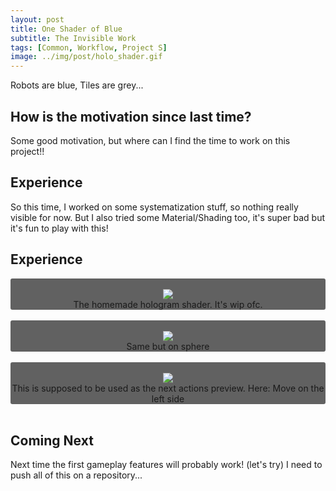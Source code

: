```yaml
---
layout: post
title: One Shader of Blue
subtitle: The Invisible Work
tags: [Common, Workflow, Project S]
image: ../img/post/holo_shader.gif
---
```


Robots are blue, Tiles are grey...

## How is the motivation since last time?

Some good motivation, but where can I find the time to work on this project!!

## Experience

So this time, I worked on some systematization stuff, so nothing really visible for now.
But I also tried some Material/Shading too, it's super bad but it's fun to play with this!

## Experience

<div style="background: #616161; border-radius: 3px;">
    <br />
    <div align="center">
        <img src="../img/post/holo_shader.gif" />
        <br />
        The homemade hologram shader. It's wip ofc.
    </div>
</div>
&nbsp;
<div style="background: #616161; border-radius: 3px;">
    <br />
    <div align="center">
        <img src="../img/post/holo_proto.gif" />
        <br />
        Same but on sphere
    </div>
</div>
&nbsp;
<div style="background: #616161; border-radius: 3px;">
    <br />
    <div align="center">
        <img src="../img/post/move_preview.gif" />
        <br />
        This is supposed to be used as the next actions preview.
        Here: Move on the left side
    </div>
</div>
&nbsp;

## Coming Next

Next time the first gameplay features will probably work! (let's try)
I need to push all of this on a repository...